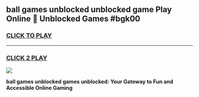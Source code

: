 
## ball games unblocked unblocked game Play Online 👋 Unblocked Games #bgk00
<h3>
<a href="https://premium.freeplayer.one?title=ball_games_unblocked&ref=21F">CLICK TO PLAY</a></h3>
<hr>

<h3>
<a href="https://premium.freeplayer.one?title=ball_games_unblocked&ref=21F">CLICK 2 PLAY</a>
  
</h3>

<a href="https://premium.freeplayer.one?title=ball_games_unblocked&ref=21F/"><img src="https://clearcache.store/games.png"></a>


**ball games unblocked games unblocked: Your Gateway to Fun and Accessible Online Gaming**

